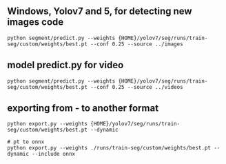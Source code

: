 ## Windows, Yolov7 and 5, for detecting new images code 

    python segment/predict.py --weights {HOME}/yolov7/seg/runs/train-seg/custom/weights/best.pt --conf 0.25 --source ../images

## model predict.py for video

    python segment/predict.py --weights {HOME}/yolov7/seg/runs/train-seg/custom/weights/best.pt --conf 0.25 --source ../videos


## exporting from - to another format
    python export.py --weights {HOME}/yolov7/seg/runs/train-seg/custom/weights/best.pt --dynamic

    # pt to onnx
    python export.py --weights ./runs/train-seg/custom/weights/best.pt --dynamic --include onnx
    
